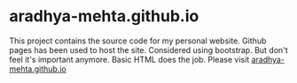 # aradhya-mehta.github.io

This project contains the source code for my personal website. Github pages has been used to host the site. Considered using bootstrap. But don't feel it's important anymore. Basic HTML does the job. Please visit [aradhya-mehta.github.io](https://aradhya-mehta.github.io "Aradhya")